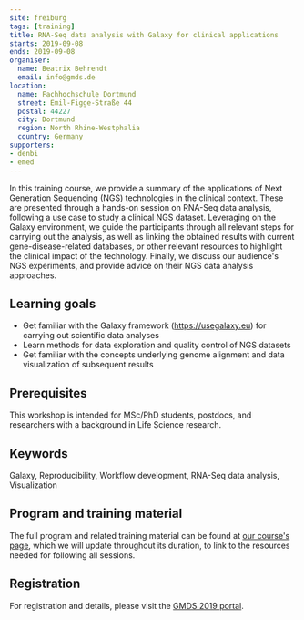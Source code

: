 ```yaml
---
site: freiburg
tags: [training]
title: RNA-Seq data analysis with Galaxy for clinical applications
starts: 2019-09-08
ends: 2019-09-08
organiser:
  name: Beatrix Behrendt
  email: info@gmds.de
location:
  name: Fachhochschule Dortmund
  street: Emil-Figge-Straße 44
  postal: 44227
  city: Dortmund
  region: North Rhine-Westphalia
  country: Germany
supporters:
- denbi
- emed
---
```


In this training course, we provide a summary of the applications of Next Generation Sequencing (NGS) technologies in the clinical context. These are presented through a hands-on session on RNA-Seq data analysis, following a use case to study a clinical NGS dataset. Leveraging on the Galaxy environment, we guide the participants through all relevant steps for carrying out the analysis, as well as linking the obtained results with current gene-disease-related databases, or other relevant resources to highlight the clinical impact of the technology. Finally, we discuss our audience's NGS experiments, and provide advice on their NGS data analysis approaches.

## Learning goals
- Get familiar with the Galaxy framework (https://usegalaxy.eu) for carrying out scientific data analyses
- Learn methods for data exploration and quality control of NGS datasets
- Get familiar with the concepts underlying genome alignment and data visualization of subsequent results

## Prerequisites
This workshop is intended for MSc/PhD students, postdocs, and researchers with a background in Life Science research.

## Keywords
Galaxy, Reproducibility, Workflow development, RNA-Seq data analysis, Visualization

## Program and training material
The full program and related training material can be found at [our course's page](https://github.com/destairdenbi/trainings/tree/master/2019-09-08_denbi_training_at_gmds_dortmund), which we will update throughout its duration, to link to the resources needed for following all sessions.

## Registration
For registration and details, please visit the [GMDS 2019 portal](https://gmds.de).
